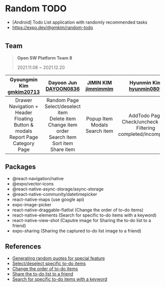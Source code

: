 # Random TODO
- [Android] Todo List application with randomly recommended tasks
- https://expo.dev/@gmkim/random-todo


#


## Team
> **Open SW Platform Team 8**
>
> 2021.11.08 ~ 2021.12.20


|Gyoungmin Kim<br>[gmkim20713](https://github.com/gmkim20713)|Dayoon Jun<br>[DAYOON0836](https://github.com/DAYOON0836)|JIMIN KIM<br>[jimmimmim](https://github.com/jimmimmim)|Hyunmin Kim<br>[hyunmin0809](https://github.com/hyunmin0809)|
|:---:|:---:|:---:|:---:|
|Drawer Navigation + Header<br>Floating Button & modals<br>Report Page<br>Category Page|Random Page<br>Select/deselect item<br>Delete item<br>Change item order<br>Search item<br>Sort item<br>Share item|Popup Item<br>Modals<br>Search item|AddTodo Page<br>Check/uncheck item<br>Filtering completed/incompleted|

## Packages
- @react-navigation/native
- @expo/vector-icons
- @react-native-async-storage/async-storage
- @react-native-community/datetimepicker
- react-native-maps (use google api)
- expo-image-picker
- react-native-draggable-flatlist (Change the order of to-do items)
- react-native-elements (Search for specific to-do items with a keyword)
- react-native-view-shot (Caputre image for Sharing the to-do list to a friend)
- expo-sharing (Sharing the captured to-do list image to a friend)

## References
- [Generating random quotes for special feature](https://github.com/Sagarika00/Quotes-App.git)
- [Select/deselect specific to-do items](https://dev.to/ndpniraj/react-native-multi-select-on-long-press-touchable-opacity-4ml1)
- [Change the order of to-do items](https://snack.expo.dev/@nicksinai/react-native-draggable-flatlist-flow-solution)
- [Share the to-do list to a friend](https://medium.com/@imtusharraj/taking-screen-viewshot-and-sharing-it-using-react-native-and-expo-sharing-deb3ccfe3dc3)
- [Search for specific to-do items with a keyword](https://snack.expo.dev/embedded/@aboutreact/example-of-search-bar-in-react-native?iframeId=ewbug1wk1e&preview=true&platform=ios&theme=dark)
